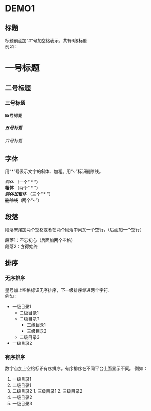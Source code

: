 # DEMO1

## 标题
标题前面加“#”号加空格表示，共有6级标题    
例如：
# 一号标题
## 二号标题
### 三号标题
#### 四号标题
##### 五号标题
###### 六号标题

## 字体
用“*”号表示文字的斜体、加粗。用“~”标识删除线。     
    
*斜体* （一个“ * ”）  
**粗体** （两个“ * ”）  
***斜体加粗体*** （三个“ * ”）   
~~删除线~~（两个“~”）  

## 段落
段落末尾加两个空格或者在两个段落中间加一个空行。（后面加一个空行）

段落1：不忘初心（后面加两个空格）  
段落2：方得始终

## 排序
### 无序排序
星号加上空格标识无序排序，下一级排序缩进两个字符.  
例如：
* 一级目录1
  * 二级目录1
  * 二级目录2
    * 三级目录1
	* 三级目录2
  * 二级目录3
* 一级目录2

### 有序排序
数字点加上空格标识有序排序。有序排序在不同平台上面显示不同。
例如：
1. 一级目录1
  1. 二级目录1
  2. 二级目录2
    1. 三级目录1 
	2. 三级目录2
2. 一级目录2
3. 一级目录3
